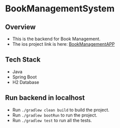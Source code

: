 # BookManagementSystem

## Overview
- This is the backend for Book Management.
- The ios project link is here: [BookManagementAPP](https://github.com/zxduanspace/BookManagementApp)

## Tech Stack
- Java
- Spring Boot
- H2 Database

## Run backend in localhost
- Run `./gradlew clean build` to build the project.
- Run `./gradlew bootRun` to run the project. 
- Run `./gradlew test` to run all the tests.


